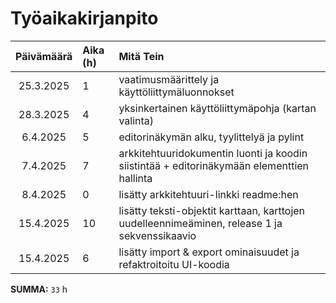 # Työaikakirjanpito

| Päivämäärä | Aika (h) | Mitä Tein  |
| :---------:|:---------| :--------- |
| 25.3.2025 | 1 | vaatimusmäärittely ja käyttöliittymäluonnokset |
| 28.3.2025 | 4 | yksinkertainen käyttöliittymäpohja (kartan valinta) |
| 6.4.2025 | 5 | editorinäkymän alku, tyylittelyä ja pylint |
| 7.4.2025 | 7 | arkkitehtuuridokumentin luonti ja koodin siistintää + editorinäkymään elementtien hallinta |
| 8.4.2025 | 0 | lisätty arkkitehtuuri-linkki readme:hen |
| 15.4.2025 | 10 | lisätty teksti-objektit karttaan, karttojen uudelleennimeäminen, release 1 ja sekvenssikaavio |
| 15.4.2025 | 6 | lisätty import & export ominaisuudet ja refaktroitoitu UI-koodia |


**SUMMA:** `33` h
